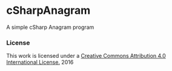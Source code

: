 # cSharpAnagram
A simple cSharp Anagram program
### License
This work is licensed under a [Creative Commons Attribution 4.0 International License.](http://creativecommons.org/licenses/by/4.0/) 2016
